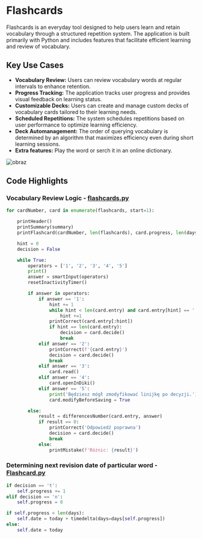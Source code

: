 # Flashcards

Flashcards is an everyday tool designed to help users learn and retain vocabulary through a structured repetition system. The application is built primarily with Python and includes features that facilitate efficient learning and review of vocabulary.

## Key Use Cases

- **Vocabulary Review:** Users can review vocabulary words at regular intervals to enhance retention.
- **Progress Tracking:** The application tracks user progress and provides visual feedback on learning status.
- **Customizable Decks:** Users can create and manage custom decks of vocabulary cards tailored to their learning needs.
- **Scheduled Repetitions:** The system schedules repetitions based on user performance to optimize learning efficiency.
- **Deck Automanagement:** The order of querying vocabulary is determined by an algorithm that maximizes efficiency even during short learning sessions.
- **Extra features:** Play the word or serch it in an online dictionary.

![obraz](https://github.com/user-attachments/assets/4701a298-d062-455d-9122-c7422c30c4dc)

## Code Highlights

### Vocabulary Review Logic - [flashcards.py](https://github.com/michal7954/flashcards/blob/e098722c2dc3879d274ae6521686932b3ea21678/src/flashcards.py#L70-L113)
```python
for cardNumber, card in enumerate(flashcards, start=1):

    printHeader()
    printSummary(summary)
    printFlashcard(cardNumber, len(flashcards), card.progress, len(days)-1, card.definition)

    hint = 0
    decision = False

    while True:
        operators = ['1', '2', '3', '4', '5']
        print()
        answer = smartInput(operators)
        resetInactivityTimer()

        if answer in operators:
            if answer == '1':
                hint += 1
                while hint < len(card.entry) and card.entry[hint] == ' ' :
                    hint +=1
                printCorrect(card.entry[:hint])
                if hint == len(card.entry):
                    decision = card.decide()
                    break
            elif answer == '2':
                printCorrect(f'{card.entry}')
                decision = card.decide()
                break
            elif answer == '3':
                card.read()
            elif answer == '4':
                card.openInDiki()
            elif answer == '5':
                print('Będziesz mógł zmodyfikować linijkę po decyzji.')
                card.modifyBeforeSaving = True

        else:
            result = differencesNumber(card.entry, answer)
            if result == 0:
                printCorrect('Odpowiedź poprawna')
                decision = card.decide()
                break
            else:
                printMistake(f'Różnic: {result}')
```

### Determining next revision date of particular word - [Flashcard.py](https://github.com/michal7954/flashcards/blob/e098722c2dc3879d274ae6521686932b3ea21678/src/Flashcard.py#L42-L50)
```python
if decision == 't':
    self.progress += 1
elif decision == 'n':
    self.progress = 0

if self.progress < len(days):
    self.date = today + timedelta(days=days[self.progress])
else:
    self.date = today
```
